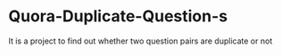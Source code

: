 # Quora-Duplicate-Question-s
It is a project to find out whether two question pairs are duplicate or not

